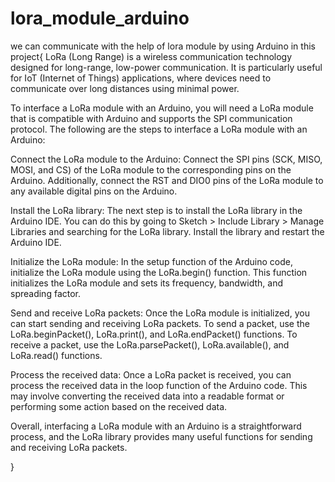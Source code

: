 # lora_module_arduino
we can communicate with the help of lora module by using Arduino 
in this project{
    LoRa (Long Range) is a wireless communication technology designed for long-range, low-power communication. It is particularly useful for IoT (Internet of Things) applications, where devices need to communicate over long distances using minimal power.

To interface a LoRa module with an Arduino, you will need a LoRa module that is compatible with Arduino and supports the SPI communication protocol. The following are the steps to interface a LoRa module with an Arduino:

Connect the LoRa module to the Arduino: Connect the SPI pins (SCK, MISO, MOSI, and CS) of the LoRa module to the corresponding pins on the Arduino. Additionally, connect the RST and DIO0 pins of the LoRa module to any available digital pins on the Arduino.

Install the LoRa library: The next step is to install the LoRa library in the Arduino IDE. You can do this by going to Sketch > Include Library > Manage Libraries and searching for the LoRa library. Install the library and restart the Arduino IDE.

Initialize the LoRa module: In the setup function of the Arduino code, initialize the LoRa module using the LoRa.begin() function. This function initializes the LoRa module and sets its frequency, bandwidth, and spreading factor.

Send and receive LoRa packets: Once the LoRa module is initialized, you can start sending and receiving LoRa packets. To send a packet, use the LoRa.beginPacket(), LoRa.print(), and LoRa.endPacket() functions. To receive a packet, use the LoRa.parsePacket(), LoRa.available(), and LoRa.read() functions.

Process the received data: Once a LoRa packet is received, you can process the received data in the loop function of the Arduino code. This may involve converting the received data into a readable format or performing some action based on the received data.

Overall, interfacing a LoRa module with an Arduino is a straightforward process, and the LoRa library provides many useful functions for sending and receiving LoRa packets.
    
}
